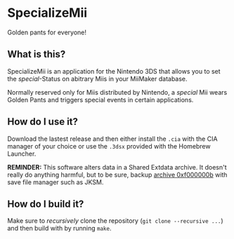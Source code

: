 # SpecializeMii

Golden pants for everyone!

## What is this?

SpecializeMii is an application for the Nintendo 3DS that allows you to set the
*special*-Status on abitrary Miis in your MiiMaker database.

Normally reserved only for Miis distributed by Nintendo, a *special* Mii wears
Golden Pants and triggers special events in certain applications.

## How do I use it?

Download the lastest release and then either install the `.cia` with the CIA
manager of your choice or use the `.3dsx` provided with the Homebrew Launcher.

**REMINDER:** This software alters data in a Shared Extdata archive. It doesn't
really do anything harmful, but to be sure, backup
[archive 0xf000000b](https://www.3dbrew.org/wiki/Extdata#NAND_Shared_Extdata)
with save file manager such as JKSM.

## How do I build it?

Make sure to *recursively* clone the repository (`git clone --recursive ...`)
and then build with by running `make`.

